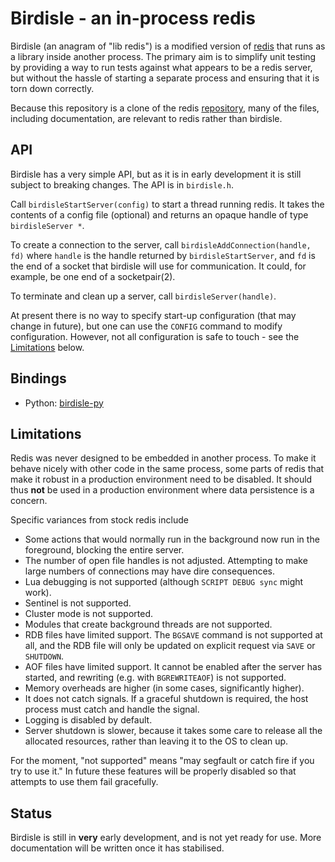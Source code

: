 # Birdisle - an in-process redis

Birdisle (an anagram of "lib redis") is a modified version of
[redis](https://redis.io) that runs as a library inside another process. The
primary aim is to simplify unit testing by providing a way to run tests
against what appears to be a redis server, but without the hassle of starting a
separate process and ensuring that it is torn down correctly.

Because this repository is a clone of the redis
[repository](https://github.com/antirez/redis), many of the files, including
documentation, are relevant to redis rather than birdisle.

## API

Birdisle has a very simple API, but as it is in early development it is still
subject to breaking changes. The API is in `birdisle.h`.

Call `birdisleStartServer(config)` to start a thread running redis. It takes the contents
of a config file (optional) and returns an opaque handle of type `birdisleServer *`.

To create a connection to the server, call `birdisleAddConnection(handle, fd)`
where `handle` is the handle returned by `birdisleStartServer`, and `fd` is the
end of a socket that birdisle will use for communication. It could, for
example, be one end of a socketpair(2).

To terminate and clean up a server, call `birdisleServer(handle)`.

At present there is no way to specify start-up configuration (that may change
in future), but one can use the `CONFIG` command to modify configuration.
However, not all configuration is safe to touch - see the
[Limitations](#limitations) below.

## Bindings

- Python: [birdisle-py](https://github.com/bmerry/birdisle-py)

## Limitations

Redis was never designed to be embedded in another process. To make it behave
nicely with other code in the same process, some parts of redis that make it
robust in a production environment need to be disabled. It should thus **not**
be used in a production environment where data persistence is a concern.

Specific variances from stock redis include

- Some actions that would normally run in the background now run in the
  foreground, blocking the entire server.
- The number of open file handles is not adjusted. Attempting to make large
  numbers of connections may have dire consequences.
- Lua debugging is not supported (although ``SCRIPT DEBUG sync`` might work).
- Sentinel is not supported.
- Cluster mode is not supported.
- Modules that create background threads are not supported.
- RDB files have limited support. The ``BGSAVE`` command is not supported at
  all, and the RDB file will only be updated on explicit request via ``SAVE``
  or ``SHUTDOWN``.
- AOF files have limited support. It cannot be enabled after the server has
  started, and rewriting (e.g. with ``BGREWRITEAOF``) is not supported.
- Memory overheads are higher (in some cases, significantly higher).
- It does not catch signals. If a graceful shutdown is required, the host
  process must catch and handle the signal.
- Logging is disabled by default.
- Server shutdown is slower, because it takes some care to release all the
  allocated resources, rather than leaving it to the OS to clean up.

For the moment, "not supported" means "may segfault or catch fire if you try to
use it." In future these features will be properly disabled so that attempts to
use them fail gracefully.

## Status

Birdisle is still in **very** early development, and is not yet ready for use.
More documentation will be written once it has stabilised.
